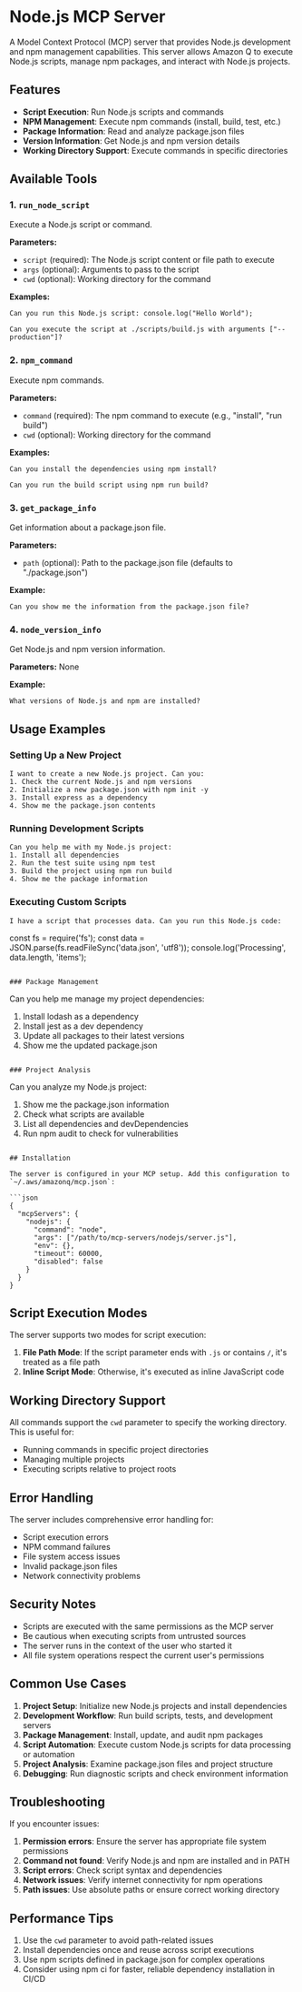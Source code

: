 # Node.js MCP Server

A Model Context Protocol (MCP) server that provides Node.js development and npm management capabilities. This server allows Amazon Q to execute Node.js scripts, manage npm packages, and interact with Node.js projects.

## Features

- **Script Execution**: Run Node.js scripts and commands
- **NPM Management**: Execute npm commands (install, build, test, etc.)
- **Package Information**: Read and analyze package.json files
- **Version Information**: Get Node.js and npm version details
- **Working Directory Support**: Execute commands in specific directories

## Available Tools

### 1. `run_node_script`
Execute a Node.js script or command.

**Parameters:**
- `script` (required): The Node.js script content or file path to execute
- `args` (optional): Arguments to pass to the script
- `cwd` (optional): Working directory for the command

**Examples:**
```
Can you run this Node.js script: console.log("Hello World");
```

```
Can you execute the script at ./scripts/build.js with arguments ["--production"]?
```

### 2. `npm_command`
Execute npm commands.

**Parameters:**
- `command` (required): The npm command to execute (e.g., "install", "run build")
- `cwd` (optional): Working directory for the command

**Examples:**
```
Can you install the dependencies using npm install?
```

```
Can you run the build script using npm run build?
```

### 3. `get_package_info`
Get information about a package.json file.

**Parameters:**
- `path` (optional): Path to the package.json file (defaults to "./package.json")

**Example:**
```
Can you show me the information from the package.json file?
```

### 4. `node_version_info`
Get Node.js and npm version information.

**Parameters:** None

**Example:**
```
What versions of Node.js and npm are installed?
```

## Usage Examples

### Setting Up a New Project
```
I want to create a new Node.js project. Can you:
1. Check the current Node.js and npm versions
2. Initialize a new package.json with npm init -y
3. Install express as a dependency
4. Show me the package.json contents
```

### Running Development Scripts
```
Can you help me with my Node.js project:
1. Install all dependencies
2. Run the test suite using npm test
3. Build the project using npm run build
4. Show me the package information
```

### Executing Custom Scripts
```
I have a script that processes data. Can you run this Node.js code:
```
const fs = require('fs');
const data = JSON.parse(fs.readFileSync('data.json', 'utf8'));
console.log('Processing', data.length, 'items');
```

### Package Management
```
Can you help me manage my project dependencies:
1. Install lodash as a dependency
2. Install jest as a dev dependency
3. Update all packages to their latest versions
4. Show me the updated package.json
```

### Project Analysis
```
Can you analyze my Node.js project:
1. Show me the package.json information
2. Check what scripts are available
3. List all dependencies and devDependencies
4. Run npm audit to check for vulnerabilities
```

## Installation

The server is configured in your MCP setup. Add this configuration to `~/.aws/amazonq/mcp.json`:

```json
{
  "mcpServers": {
    "nodejs": {
      "command": "node",
      "args": ["/path/to/mcp-servers/nodejs/server.js"],
      "env": {},
      "timeout": 60000,
      "disabled": false
    }
  }
}
```

## Script Execution Modes

The server supports two modes for script execution:

1. **File Path Mode**: If the script parameter ends with `.js` or contains `/`, it's treated as a file path
2. **Inline Script Mode**: Otherwise, it's executed as inline JavaScript code

## Working Directory Support

All commands support the `cwd` parameter to specify the working directory. This is useful for:
- Running commands in specific project directories
- Managing multiple projects
- Executing scripts relative to project roots

## Error Handling

The server includes comprehensive error handling for:
- Script execution errors
- NPM command failures
- File system access issues
- Invalid package.json files
- Network connectivity problems

## Security Notes

- Scripts are executed with the same permissions as the MCP server
- Be cautious when executing scripts from untrusted sources
- The server runs in the context of the user who started it
- All file system operations respect the current user's permissions

## Common Use Cases

1. **Project Setup**: Initialize new Node.js projects and install dependencies
2. **Development Workflow**: Run build scripts, tests, and development servers
3. **Package Management**: Install, update, and audit npm packages
4. **Script Automation**: Execute custom Node.js scripts for data processing or automation
5. **Project Analysis**: Examine package.json files and project structure
6. **Debugging**: Run diagnostic scripts and check environment information

## Troubleshooting

If you encounter issues:

1. **Permission errors**: Ensure the server has appropriate file system permissions
2. **Command not found**: Verify Node.js and npm are installed and in PATH
3. **Script errors**: Check script syntax and dependencies
4. **Network issues**: Verify internet connectivity for npm operations
5. **Path issues**: Use absolute paths or ensure correct working directory

## Performance Tips

1. Use the `cwd` parameter to avoid path-related issues
2. Install dependencies once and reuse across script executions
3. Use npm scripts defined in package.json for complex operations
4. Consider using npm ci for faster, reliable dependency installation in CI/CD
